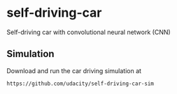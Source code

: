 # self-driving-car

Self-driving car with convolutional neural network (CNN)

## Simulation

Download and run the car driving simulation at

    https://github.com/udacity/self-driving-car-sim
